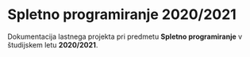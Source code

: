 # Spletno programiranje 2020/2021

Dokumentacija lastnega projekta pri predmetu **Spletno programiranje** v študijskem letu **2020/2021**.
